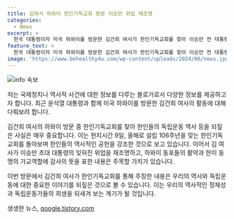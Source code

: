 ```yaml
---
title: 김여사 하와이 한인기독교회 방문 이승만 위업 재조명
categories:
  - News
excerpt: >
  한국 대통령이자 미국 하와이를 방문한 김건희 여사가 한인기독교회를 찾아 이승만 전 대통령의 위업을 되짚고, 동포들의 활약과 한미 동맹의 중요성을 강조했습니다. 120년간의 역사를 통해 동포들이 한미 관계에서의 역할을 높이 평가하며 감사의 뜻을 표했습니다.
feature_text: >
  한국 대통령이자 미국 하와이를 방문한 김건희 여사가 한인기독교회를 찾아 이승만 전 대통령의 위업을 되짚고, 동포들의 활약과 한미 동맹의 중요성을 강조했습니다. 120년간의 역사를 통해 동포들이 한미 관계에서의 역할을 높이 평가하며 감사의 뜻을 표했습니다.
image: 'https://www.behealthy4u.com/wp-content/uploads/2024/06/news.jpg'
---
```


<p><img src="https://www.behealthy4u.com/wp-content/uploads/2024/06/news.jpg" alt="info 속보" /></p>

<p>저는 국제정치나 역사적 사건에 대한 정보를 다루는 블로거로서 다양한 정보를 제공하고자 합니다. 최근 윤석열 대통령과 함께 미국 하와이를 방문한 김건희 여사의 활동에 대해 다뤄보려 합니다.</p>

<p>김건희 여사의 하와이 방문 중 한인기독교회를 찾아 한인들의 독립운동 역사 등을 되짚은 사실은 매우 중요합니다. 이는 현지시간 9일, 올해로 설립 106주년을 맞는 한인기독교회를 돌아보며 한인들의 역사적인 공헌을 강조한 것으로 보고 있습니다. 이어서 김 여사가 이승만 초대 대통령의 잊혀진 위업을 재조명하고, 하와이 동포들의 활약과 한미 동맹의 가교역할에 감사의 뜻을 표한 내용은 주목할 가치가 있습니다. </p>

<p>이번 방문에서 김건희 여사가 한인기독교회를 통해 주장한 내용은 우리의 역사와 독립운동에 대한 중요한 이야기를 되짚은 것으로 볼 수 있습니다. 이는 우리의 역사적인 정체성과 독립운동가들의 희생을 되새겨 보는 계기가 될 것입니다.</p>
생생한 뉴스, <a href="https://qoogle.tistory.com" rel="dofollow">qoogle.tistory.com</a>



